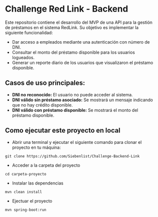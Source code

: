 # Challenge Red Link - Backend

Este repositorio contiene el desarrollo del MVP de una API para la gestión de préstamos en el sistema RedLink. Su objetivo es implementar la siguiente funcionalidad:

- Dar acceso a empleados mediante una autenticación con número de DNI.
- Consultar el monto del préstamo disponible para los usuarios logueados.
- Generar un reporte diario de los usuarios que visualizaron el préstamo disponible.

## Casos de uso principales:

- **DNI no reconocido:** El usuario no puede acceder al sistema.
- **DNI válido sin préstamo asociado:** Se mostrará un mensaje indicando que no hay crédito disponible.
- **DNI válido con préstamo disponible:** Se mostrará el monto del préstamo disponible.

## Como ejecutar este proyecto en local

- Abrir una terminal y ejecutar el siguiente comando para clonar el proyecto en tu máquina:
```
git clone https://github.com/Siebenlist/Challenge-Backend-Link
```
- Acceder a la carpeta del proyecto
```
cd carpeta-proyecto
```
- Instalar las dependencias
```
mvn clean install
```
- Ejectuar el proyecto
```
mvn spring-boot:run
```
